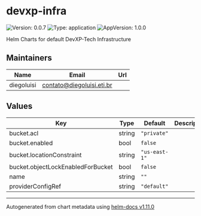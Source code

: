 # devxp-infra

![Version: 0.0.7](https://img.shields.io/badge/Version-0.0.7-informational?style=flat-square) ![Type: application](https://img.shields.io/badge/Type-application-informational?style=flat-square) ![AppVersion: 1.0.0](https://img.shields.io/badge/AppVersion-1.0.0-informational?style=flat-square)

Helm Charts for default DevXP-Tech Infrastructure

## Maintainers

| Name | Email | Url |
| ---- | ------ | --- |
| diegoluisi | <contato@diegoluisi.eti.br> |  |

## Values

| Key | Type | Default | Description |
|-----|------|---------|-------------|
| bucket.acl | string | `"private"` |  |
| bucket.enabled | bool | `false` |  |
| bucket.locationConstraint | string | `"us-east-1"` |  |
| bucket.objectLockEnabledForBucket | bool | `false` |  |
| name | string | `""` |  |
| providerConfigRef | string | `"default"` |  |

----------------------------------------------
Autogenerated from chart metadata using [helm-docs v1.11.0](https://github.com/norwoodj/helm-docs/releases/v1.11.0)
